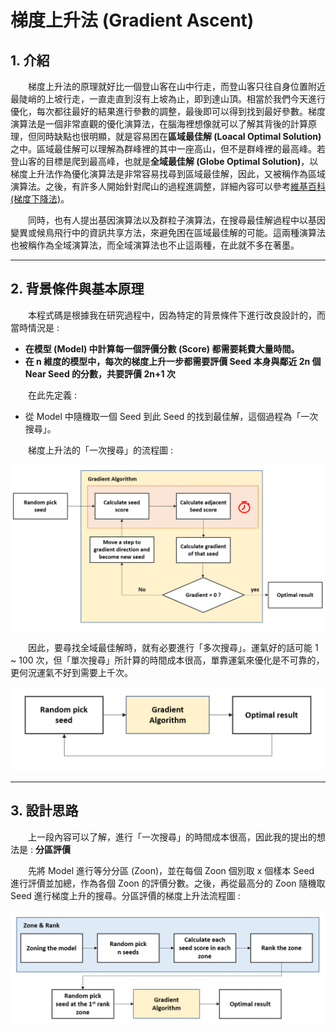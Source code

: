 # 梯度上升法 (Gradient Ascent)

## 1. 介紹

&emsp;&emsp;梯度上升法的原理就好比一個登山客在山中行走，而登山客只往自身位置附近最陡峭的上坡行走，一直走直到沒有上坡為止，即到達山頂。相當於我們今天進行優化，每次都往最好的結果進行參數的調整，最後即可以得到找到最好參數。梯度演算法是一個非常直觀的優化演算法，在腦海裡想像就可以了解其背後的計算原理，但同時缺點也很明顯，就是容易困在**區域最佳解 (Loacal Optimal Solution)** 之中。區域最佳解可以理解為群峰裡的其中一座高山，但不是群峰裡的最高峰。若登山客的目標是爬到最高峰，也就是**全域最佳解 (Globe Optimal Solution)**，以梯度上升法作為優化演算法是非常容易找尋到區域最佳解，因此，又被稱作為區域演算法。之後，有許多人開始針對爬山的過程進調整，詳細內容可以參考[維基百科 (梯度下降法)](https://en.wikipedia.org/wiki/Gradient_descent)。

&emsp;&emsp;同時，也有人提出基因演算法以及群粒子演算法，在搜尋最佳解過程中以基因變異或候鳥飛行中的資訊共享方法，來避免困在區域最佳解的可能。這兩種演算法也被稱作為全域演算法，而全域演算法也不止這兩種，在此就不多在著墨。

---
## 2. 背景條件與基本原理

&emsp;&emsp;本程式碼是根據我在研究過程中，因為特定的背景條件下進行改良設計的，而當時情況是 :

* **在模型 (Model) 中計算每一個評價分數 (Score) 都需要耗費大量時間。**
* **在 n 維度的模型中，每次的梯度上升一步都需要評價 Seed 本身與鄰近 2n 個 Near Seed 的分數，共要評價 2n+1 次**

&emsp;&emsp;在此先定義 : 
* 從 Model 中隨機取一個 Seed 到此 Seed 的找到最佳解，這個過程為「一次搜尋」。

&emsp;&emsp;梯度上升法的「一次搜尋」的流程圖 :

![image](https://github.com/YiChenLai/Gradient_Ascent/blob/master/image/Flowchart/flowchart_1.png)

&emsp;&emsp;因此，要尋找全域最佳解時，就有必要進行「多次搜尋」。運氣好的話可能 1 ~ 100 次，但「單次搜尋」所計算的時間成本很高，單靠運氣來優化是不可靠的，更何況運氣不好到需要上千次。

![image](https://github.com/YiChenLai/Gradient_Ascent/blob/master/image/Flowchart/flowchart_1_1.png)

---
## 3. 設計思路
&emsp;&emsp;上一段內容可以了解，進行「一次搜尋」的時間成本很高，因此我的提出的想法是 : **分區評價**

&emsp;&emsp;先將 Model 進行等分分區 (Zoon)，並在每個 Zoon 個別取 x 個樣本 Seed 進行評價並加總，作為各個 Zoon 的評價分數。之後，再從最高分的 Zoon 隨機取 Seed 進行梯度上升的搜尋。分區評價的梯度上升法流程圖 :

![image](https://github.com/YiChenLai/Gradient_Ascent/blob/master/image/Flowchart/flowchart_2.png)


